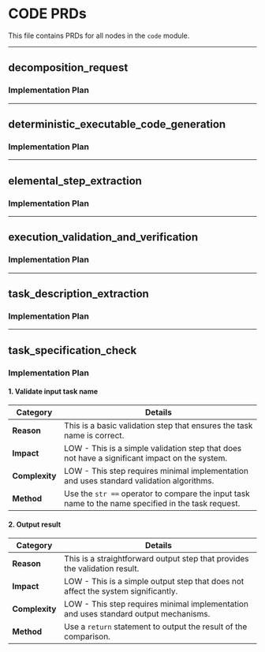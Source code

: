 # CODE PRDs

This file contains PRDs for all nodes in the `code` module.

---

## decomposition_request

### Implementation Plan


---

## deterministic_executable_code_generation

### Implementation Plan


---

## elemental_step_extraction

### Implementation Plan


---

## execution_validation_and_verification

### Implementation Plan


---

## task_description_extraction

### Implementation Plan


---

## task_specification_check

### Implementation Plan

#### 1. Validate input task name

| Category | Details |
| --- | --- |
| **Reason** | This is a basic validation step that ensures the task name is correct. |
| **Impact** | LOW - This is a simple validation step that does not have a significant impact on the system. |
| **Complexity** | LOW - This step requires minimal implementation and uses standard validation algorithms. |
| **Method** | Use the `str ==` operator to compare the input task name to the name specified in the task request. |

#### 2. Output result

| Category | Details |
| --- | --- |
| **Reason** | This is a straightforward output step that provides the validation result. |
| **Impact** | LOW - This is a simple output step that does not affect the system significantly. |
| **Complexity** | LOW - This step requires minimal implementation and uses standard output mechanisms. |
| **Method** | Use a `return` statement to output the result of the comparison. |
